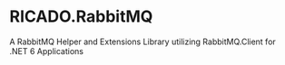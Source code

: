 # RICADO.RabbitMQ
A RabbitMQ Helper and Extensions Library utilizing RabbitMQ.Client for .NET 6 Applications
